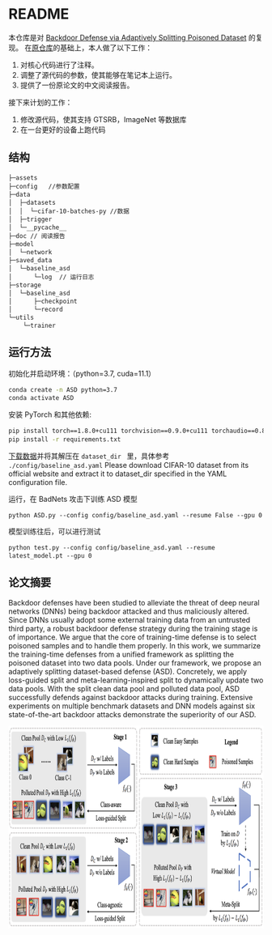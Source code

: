 # README

本仓库是对 [Backdoor Defense via Adaptively Splitting Poisoned Dataset](https://arxiv.org/abs/2303.12993) 的复现。
在[原仓库](https://github.com/KuofengGao/ASD)的基础上，本人做了以下工作：
1. 对核心代码进行了注释。
2. 调整了源代码的参数，使其能够在笔记本上运行。
3. 提供了一份原论文的中文阅读报告。

接下来计划的工作：
1. 修改源代码，使其支持 GTSRB，ImageNet 等数据库
2. 在一台更好的设备上跑代码

## 结构
```shell
├─assets
├─config   //参数配置
├─data
│  ├─datasets
│  │  └─cifar-10-batches-py //数据
│  ├─trigger
│  └─__pycache__
├─doc // 阅读报告
├─model
│  └─network
├─saved_data
│  └─baseline_asd 
│      └─log  // 运行日志
├─storage
│  └─baseline_asd
│      ├─checkpoint
│      └─record
└─utils
    └─trainer
```

## 运行方法
初始化并启动环境：（python=3.7, cuda=11.1）
```bash
conda create -n ASD python=3.7
conda activate ASD
```

安装 PyTorch 和其他依赖:
```bash
pip install torch==1.8.0+cu111 torchvision==0.9.0+cu111 torchaudio==0.8.0 -f https://download.pytorch.org/whl/torch_stable.html
pip install -r requirements.txt
```
[下载数据](https://www.cs.toronto.edu/~kriz/cifar-10-python.tar.gz)并将其解压在 `dataset_dir ` 里，具体参考 `./config/baseline_asd.yaml` 
Please download CIFAR-10 dataset from its official website and extract it to dataset_dir specified in the YAML configuration file.

运行，在 BadNets 攻击下训练 ASD 模型
```shell
python ASD.py --config config/baseline_asd.yaml --resume False --gpu 0
```
模型训练往后，可以进行测试

```shell
python test.py --config config/baseline_asd.yaml --resume latest_model.pt --gpu 0
```

## 论文摘要

Backdoor defenses have been studied to alleviate the threat of deep neural networks (DNNs) being backdoor attacked and thus maliciously altered. Since DNNs usually adopt some external training data from an untrusted third party, a robust backdoor defense strategy during the training stage is of importance. We argue that the core of training-time defense is to select poisoned samples and to handle them properly. 
In this work, we summarize the training-time defenses from a unified framework as splitting the poisoned dataset into two data pools. Under our framework, we propose an adaptively splitting dataset-based defense (ASD). Concretely, we apply loss-guided split and meta-learning-inspired split to dynamically update two data pools. With the split clean data pool and polluted data pool, ASD successfully defends against backdoor attacks during training. Extensive experiments on multiple benchmark datasets and DNN models against six state-of-the-art backdoor attacks demonstrate the superiority of our ASD.

<div align=center>
<img src="assets/pipeline_cvpr.png" width="800" height="400" alt="Pipeline of ASD"/><br/>
</div>


